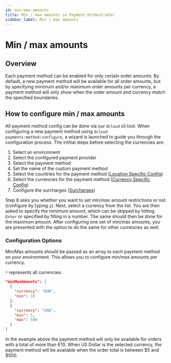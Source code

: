 ```yaml
---
id: min-max-amounts
title: Min / max amounts in Payment Orchestrator
sidebar_label: Min / max amounts
---
```


# Min / max amounts

## Overview

Each payment method can be enabled for only certain order amounts. By default, a new payment method will be available for all order amounts, but by specifying minimum and/or maximum order amounts per currency, a payment method will only show when the order amount and currency match the specified boundaries.

## How to configure min / max amounts

All payment method config can be done via our `dcloud` cli tool.
When configuring a new payment method using `dcloud payments:method:configure`, a wizard is launched to guide you through the configuration process.
The intitial steps before selecting the currencies are:
1. Select an environment
2. Select the configured payment provider
3. Select the payment method
4. Set the name of the custom payment method
5. Select the countries for the payment method ([Location Specific Config](/docs/payments/methods/features/locations))
6. Select the currencies for the payment method ([Currency Specific Config](/docs/payments/methods/features/currencies))
7. Configure the surcharges ([Surcharges](/docs/payments/methods/features/surcharges))

Step 8 asks you whether you want to set min/max amount restrictions or not (configure by typing `y`). Next, select a currency from the list. You are then asked to specify the minimum amount, which can be skipped by hitting `Enter` or specified by filling in a number. The same should then be done for the maximum amount.
After configuring one set of min/max amounts, you are presented with the option to do the same for other currencies as well.

### Configuration Options

Min/Max amounts should be passed as an array to each payment method on your environment. This allows you to configure min/max amounts per currency.

`*` represents all currencies.

```json
"minMaxAmounts": [
  {
    "currency": "EUR",
    "min": 10
  },
  {
    "currency": "USD",
    "min": 5,
    "max": 500
  }
]
```

In the example above the payment method will only be available for orders with a total of more than €10. When US Dollar is the selected currency, the payment method will be available when the order total is between $5 and $500.